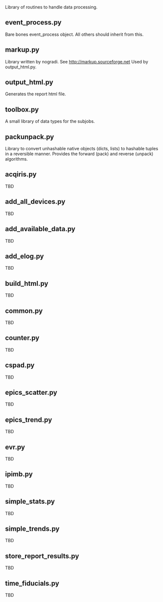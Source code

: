 Library of routines to handle data processing.

## event_process.py

Bare bones event_process object.  All others should inherit from this.

## markup.py

Library written by nogradi.  See
http://markup.sourceforge.net
Used by output_html.py.

## output_html.py

Generates the report html file.

## toolbox.py

A small library of data types for the subjobs.

## packunpack.py

Library to convert unhashable native objects (dicts, lists) to hashable tuples
in a reversible manner.  Provides the forward (pack) and reverse (unpack)
algorithms.


## acqiris.py

TBD

## add_all_devices.py

TBD

## add_available_data.py

TBD

## add_elog.py

TBD

## build_html.py

TBD

## common.py

TBD

## counter.py

TBD

## cspad.py

TBD

## epics_scatter.py

TBD

## epics_trend.py

TBD

## evr.py

TBD

## ipimb.py

TBD

## simple_stats.py

TBD

## simple_trends.py

TBD

## store_report_results.py

TBD

## time_fiducials.py

TBD

